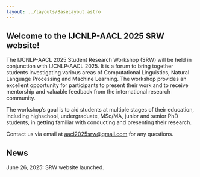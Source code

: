 ```yaml
---
layout: ../layouts/BaseLayout.astro
---
```


## Welcome to the IJCNLP-AACL 2025 SRW website!

The IJCNLP-AACL 2025 Student Research Workshop (SRW) will be held in conjunction with IJCNLP-AACL 2025.
It is a forum to bring together students investigating various areas of Computational Linguistics, Natural Language Processing and Machine Learning.
The workshop provides an excellent opportunity for participants to present their work and to receive mentorship and valuable feedback from the international research community.

The workshop’s goal is to aid students at multiple stages of their education, including highschool, undergraduate, MSc/MA, junior and senior PhD students, in getting familiar with conducting and presenting their research.

Contact us via email at aacl2025srw@gmail.com for any questions.

## News

June 26, 2025: SRW website launched.
